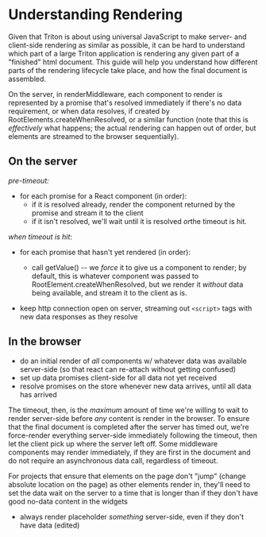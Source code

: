 # Understanding Rendering

Given that Triton is about using universal JavaScript to make server- and client-side rendering as similar as possible, it can be hard to understand which part of a large Triton application is rendering any given part of a "finished" html document.  This guide will help you understand how different parts of the rendering lifecycle take place, and how the final document is assembled.

On the server, in renderMiddleware, each component to render is represented by a promise that's resolved immediately if there's no data requirement, or when data resolves, if created by RootElements.createWhenResolved, or a similar function (note that this is ​_effectively_​ what happens; the actual rendering can happen out of order, but elements are streamed to the browser sequentially).

## On the server​
​*pre-timeout:*​
- for each promise for a React component (in order):
   - if it is resolved already, render the component returned by the promise and stream it to the client
   - if it isn't resolved, we'll wait until it is resolved ​_or_​ the timeout is hit.

​*when timeout is hit*​:
- for each promise that hasn't yet rendered (in order):
   - call getValue() -- we ​_force_ it to give us a component to render; by default, this is whatever component was passed to RootElement.createWhenResolved, but we render it _without_​ data being available, and stream it to the client as is.

- keep http connection open on server, streaming out `<script>` tags with new data responses as they resolve

## In the browser
- do an initial render of ​_all_​ components w/ whatever data was available server-side (so that react can re-attach without getting confused)
- set up data promises client-side for all data not yet received
- resolve promises on the store whenever new data arrives, until all data has arrived

The timeout, then, is the ​_maximum_​ amount of time we're willing to wait to render server-side before _any_ content is render in the browser.  To ensure that the final document is completed after the server has timed out, we're force-render everything server-side immediately following  the timeout, then let the client pick up where the server left off.  Some middleware components may render immediately, if they are first in the document and do not require an asynchronous data call, regardless of timeout.

For projects that ensure that elements on the page don't "jump" (change absolute location on the page) as other elements render in, they'll need to set the data wait on the server to a time that is longer than  if they don't have good no-data content in the widgets
- always render placeholder ​_something_​ server-side, even if they don't have data (edited)
